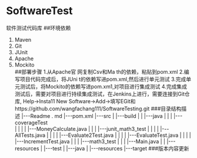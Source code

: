 # SoftwareTest
软件测试代码库
##环境依赖
1. Maven <br>
2. Git<br>
3. JUnit<br>
4. Apache<br>
5. Mockito<br>
##部署步骤
1.从Apache官 网复制Csv和Ma th的依赖，粘贴到pom.xml
2.编写项目代码完成后，将JUni t的依赖写进pom.xml,然后进行单元测试
3.完成单元测试后，将Mockito的依赖写进pom.xm1,对项目进行集成测试
4.完成集成测试后，需要对项目进行持续集成测试，在Jenkins上进行，需要连接到Git仓库,
Help->Insta11 New Software->Add->填写EGit和https://github.com/wangfachang111/SoftwareTesting.git
###目录结构描述
|---Readme . md
|---pom.xml
|---src
|     |---build
|     |      |---java
|     |      |     |---coverageTest  
|     |      |     |        |---MoneyCalculate.java
|     |      |     |---junit_math3_test
|     |      |     |        |---AllTests.java
|     |      |     |        |---Evaluate2Test.java
|     |      |     |        |---EvaluateTest.java
|     |      |     |        |---IncrementTest.java
|     |      |     |---math3_test
|     |      |              |---Main.java
|     |      |---resources
|     |---test
|          |---java
|          |---resources
|---target
###版本内容更新
